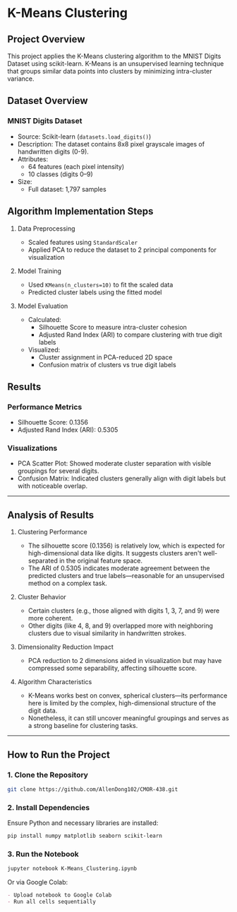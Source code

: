 # K-Means Clustering

## Project Overview
This project applies the K-Means clustering algorithm to the MNIST Digits Dataset using scikit-learn. K-Means is an unsupervised learning technique that groups similar data points into clusters by minimizing intra-cluster variance.

## Dataset Overview
### MNIST Digits Dataset
- Source: Scikit-learn (`datasets.load_digits()`)
- Description: The dataset contains 8x8 pixel grayscale images of handwritten digits (0-9).
- Attributes:
  - 64 features (each pixel intensity)
  - 10 classes (digits 0–9)
- Size:
  - Full dataset: 1,797 samples

## Algorithm Implementation Steps
1. Data Preprocessing
   - Scaled features using `StandardScaler`
   - Applied PCA to reduce the dataset to 2 principal components for visualization

2. Model Training
   - Used `KMeans(n_clusters=10)` to fit the scaled data
   - Predicted cluster labels using the fitted model

3. Model Evaluation
   - Calculated:
     - Silhouette Score to measure intra-cluster cohesion
     - Adjusted Rand Index (ARI) to compare clustering with true digit labels
   - Visualized:
     - Cluster assignment in PCA-reduced 2D space
     - Confusion matrix of clusters vs true digit labels

## Results
### Performance Metrics
- Silhouette Score: 0.1356
- Adjusted Rand Index (ARI): 0.5305

### Visualizations
- PCA Scatter Plot: Showed moderate cluster separation with visible groupings for several digits.
- Confusion Matrix: Indicated clusters generally align with digit labels but with noticeable overlap.

---

## Analysis of Results

1. Clustering Performance
   - The silhouette score (0.1356) is relatively low, which is expected for high-dimensional data like digits. It suggests clusters aren't well-separated in the original feature space.
   - The ARI of 0.5305 indicates moderate agreement between the predicted clusters and true labels—reasonable for an unsupervised method on a complex task.

2. Cluster Behavior
   - Certain clusters (e.g., those aligned with digits 1, 3, 7, and 9) were more coherent.
   - Other digits (like 4, 8, and 9) overlapped more with neighboring clusters due to visual similarity in handwritten strokes.

3. Dimensionality Reduction Impact
   - PCA reduction to 2 dimensions aided in visualization but may have compressed some separability, affecting silhouette score.

4. Algorithm Characteristics
   - K-Means works best on convex, spherical clusters—its performance here is limited by the complex, high-dimensional structure of the digit data.
   - Nonetheless, it can still uncover meaningful groupings and serves as a strong baseline for clustering tasks.

---

## How to Run the Project
### 1. Clone the Repository
```bash
git clone https://github.com/AllenDong102/CMOR-438.git
```

### 2. Install Dependencies
Ensure Python and necessary libraries are installed:
```bash
pip install numpy matplotlib seaborn scikit-learn
```

### 3. Run the Notebook
```bash
jupyter notebook K-Means_Clustering.ipynb
```

Or via Google Colab:
```markdown
- Upload notebook to Google Colab
- Run all cells sequentially
```
